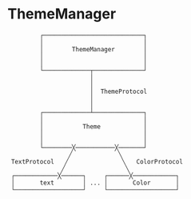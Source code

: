 # ThemeManager

             ┌────────────────────────────┐           
             │                            │           
             │        ThemeManager        │           
             │                            │           
             │                            │           
             └─────────────┬──────────────┘           
                           │                          
                           │                          
                           │  ThemeProtocol           
                           │                          
                           │                          
             ┌─────────────┴──────────────┐           
             │                            │           
             │           Theme            │           
             │                            │           
             │                            │           
             └────────╳───────────╳───────┘           
                     ╱             ╲                  
     TextProtocol   ╱               ╲   ColorProtocol 
                   ╱                 ╲                
     ┌────────────╳──────┐     ┌──────╳────────────┐  
     │       text        │ ... │       Color       │  
     └───────────────────┘     └───────────────────┘  
